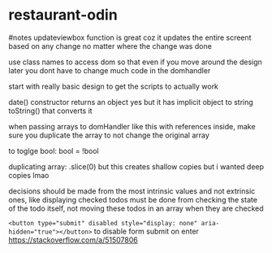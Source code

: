# restaurant-odin

#notes
updateviewbox function is great coz it updates the entire screent based on any change no matter where the change was done

use class names to access dom so that even if you move around the design later you dont have to change much code in the domhandler

start with really basic design to get the scripts to actually work

date() constructor returns an object yes but it has implicit object to string toString() that converts it

when passing arrays to domHandler like this with references inside, make sure you duplicate the array to not change the original array

to toglge bool: bool = !bool

duplicating array: .slice(0) but this creates shallow copies but i wanted deep copies lmao

decisions should be made from the most intrinsic values and not extrinsic ones, like displaying checked todos must be done from checking the state of the todo itself, not moving these todos in an array when they are checked

```<button type="submit" disabled style="display: none" aria-hidden="true"></button>```
to disable form submit on enter https://stackoverflow.com/a/51507806